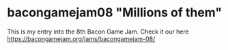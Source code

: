 bacongamejam08 "Millions of them"
==============
This is my entry into the 8th Bacon Game Jam. Check it our here https://bacongamejam.org/jams/bacongamejam-08/
